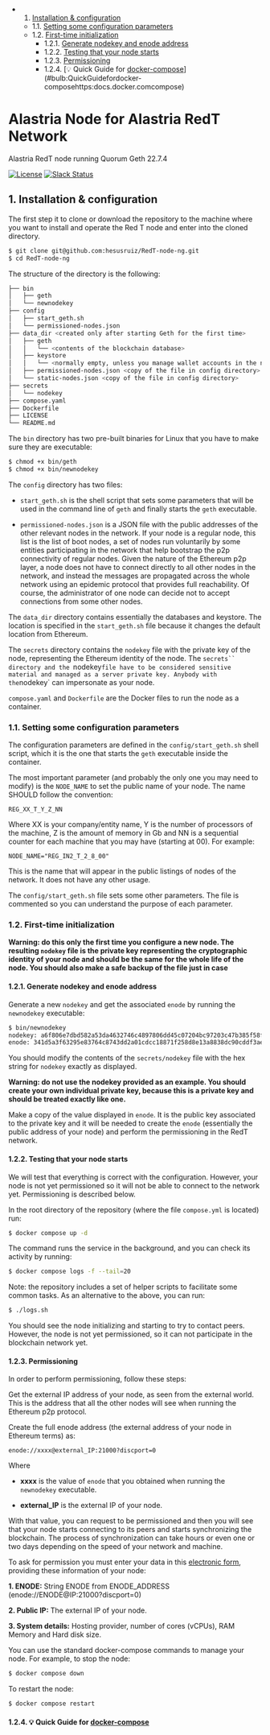 <!-- vscode-markdown-toc -->
* 1. [Installation & configuration](#Installationconfiguration)
	* 1.1. [Setting some configuration parameters](#Settingsomeconfigurationparameters)
	* 1.2. [First-time initialization](#First-timeinitialization)
		* 1.2.1. [Generate nodekey and enode address](#Generatenodekeyandenodeaddress)
		* 1.2.2. [Testing that your node starts](#Testingthatyournodestarts)
		* 1.2.3. [Permissioning](#Permissioning)
		* 1.2.4. [:bulb: Quick Guide for [docker-compose](https://docs.docker.com/compose/)](#bulb:QuickGuidefordocker-composehttps:docs.docker.comcompose)

<!-- vscode-markdown-toc-config
	numbering=true
	autoSave=true
	/vscode-markdown-toc-config -->
<!-- /vscode-markdown-toc -->

# Alastria Node for Alastria RedT Network
Alastria RedT node running Quorum Geth 22.7.4

[![License](https://img.shields.io/badge/License-Apache%202.0-blue.svg)](LICENSE)
[![Slack Status](https://img.shields.io/badge/slack-join_chat-white.svg?logo=slack)](https://alastria.slack.com/)



##  1. <a name='Installationconfiguration'></a>Installation & configuration

The first step it to clone or download the repository to the machine where you want to install and operate the Red T node and enter into the cloned directory.

```bash
$ git clone git@github.com:hesusruiz/RedT-node-ng.git
$ cd RedT-node-ng
```

The structure of the directory is the following:

```bash
├── bin
│   ├── geth
│   └── newnodekey
├── config
│   ├── start_geth.sh
│   └── permissioned-nodes.json
├── data_dir <created only after starting Geth for the first time>
│   ├── geth
│   │   └── <contents of the blockchain database>
│   ├── keystore
│   │   └── <normally empty, unless you manage wallet accounts in the node>
│   ├── permissioned-nodes.json <copy of the file in config directory>
│   └── static-nodes.json <copy of the file in config directory>
├── secrets
│   └── nodekey
├── compose.yaml
├── Dockerfile
├── LICENSE
└── README.md
```

The `bin` directory has two pre-built binaries for Linux that you have to make sure they are executable:

```bash
$ chmod +x bin/geth
$ chmod +x bin/newnodekey
```

The `config` directory has two files:

- `start_geth.sh` is the shell script that sets some parameters that will be used in the command line of `geth` and finally starts the `geth` executable.

- `permissioned-nodes.json` is a JSON file with the public addresses of the other relevant nodes in the network. If your node is a regular node, this list is the list of boot nodes, a set of nodes run voluntarily by some entities participating in the network that help bootstrap the p2p connectivity of regular nodes. Given the nature of the Ethereum p2p layer, a node does not have to connect directly to all other nodes in the network, and instead the messages are propagated across the whole network using an epidemic protocol that provides full reachability. Of course, the administrator of one node can decide not to accept connections from some other nodes. 

The `data_dir` directory contains essentially the databases and keystore. The location is specified in the `start_geth.sh` file because it changes the default location from Ethereum.

The `secrets` directory contains the `nodekey` file with the private key of the node, representing the Ethereum identity of the node. The `secrets`` directory and the `nodekey` file have to be considered sensitive material and managed as a server private key. Anybody with the `nodekey` can impersonate as your node.

`compose.yaml` and `Dockerfile` are the Docker files to run the node as a container.

###  1.1. <a name='Settingsomeconfigurationparameters'></a>Setting some configuration parameters

The configuration parameters are defined in the `config/start_geth.sh` shell script, which it is the one that starts the `geth` executable inside the container.

The most important parameter (and probably the only one you may need to modify) is the `NODE_NAME` to set the public name of your node. The name SHOULD follow the convention:

    REG_XX_T_Y_Z_NN

Where XX is your company/entity name, Y is the number of processors of the machine, Z is the amount of memory in Gb and NN is a sequential counter for each machine that you may have (starting at 00). For example:

    NODE_NAME="REG_IN2_T_2_8_00"

This is the name that will appear in the public listings of nodes of the network. It does not have any other usage.

The `config/start_geth.sh` file sets some other parameters. The file is commented so you can understand the purpose of each parameter.

###  1.2. <a name='First-timeinitialization'></a>First-time initialization

**Warning: do this only the first time you configure a new node. The resulting `nodekey` file is the private key representing the cryptographic identity of your node and should be the same for the whole life of the node. You should also make a safe backup of the file just in case**

####  1.2.1. <a name='Generatenodekeyandenodeaddress'></a>Generate nodekey and enode address

Generate a new `nodekey` and get the associated `enode` by running the `newnodekey` executable:

```bash
$ bin/newnodekey
nodekey: a6f806e7dbd582a53da4632746c4897806dd45c07204bc97203c47b385f58f02
enode: 341d5a3f63295e83764c8743dd2a01cdcc18871f258d8e13a8838dc90cddf3aec6fd28ca661286ddb569e98d8fbf08d548ef2a9ab46baa4d233fb2ff5a43ab7b
```

You should modify the contents of the `secrets/nodekey` file with the hex string for `nodekey` exactly as displayed.

**Warning: do not use the nodekey provided as an example. You should create your own individual private key, because this is a private key and should be treated exactly like one.**

Make a copy of the value displayed in `enode`. It is the public key associated to the private key and it will be needed to create the `enode` (essentially the public address of your node) and perform the permissioning in the RedT network.

####  1.2.2. <a name='Testingthatyournodestarts'></a>Testing that your node starts

We will test that everything is correct with the configuration. However, your node is not yet permissioned so it will not be able to connect to the network yet. Permissioning is described below.

In the root directory of the repository (where the file `compose.yml` is located) run:

```bash
$ docker compose up -d
```

The command runs the service in the background, and you can check its activity by running:
  
```bash
$ docker compose logs -f --tail=20
```

Note: the repository includes a set of helper scripts to facilitate some common tasks. As an alternative to the above, you can run:

```bash
$ ./logs.sh
```

You should see the node initializing and starting to try to contact peers. However, the node is not yet permissioned, so it can not participate in the blockchain network yet.

####  1.2.3. <a name='Permissioning'></a>Permissioning

In order to perform permissioning, follow these steps:

Get the external IP address of your node, as seen from the external world. This is the address that all the other nodes will see when running the Ethereum p2p protocol.

Create the full enode address (the external address of your node in Ethereum terms) as:

    enode://xxxx@external_IP:21000?discport=0

Where

- **xxxx** is the value of `enode` that you obtained when running the `newnodekey` executable.

- **external_IP** is the external IP of your node.

With that value, you can request to be permissioned and then you will see that your node starts connecting to its peers and starts synchronizing the blockchain. The process of synchronization can take hours or even one or two days depending on the speed of your network and machine.

To ask for permission you must enter your data in this [electronic form](https://forms.gle/BiRqqgg2V7zbxF3c7), providing these information of your node: 

**1. ENODE:** String ENODE from ENODE_ADDRESS (enode://ENODE@IP:21000?discport=0)

**2. Public IP:** The external IP of your node.

**3. System details:** Hosting provider, number of cores (vCPUs), RAM Memory and Hard disk size.

You can use the standard docker-compose commands to manage your node. For example, to stop the node:

```bash
$ docker compose down
```

To restart the node:

```bash
$ docker compose restart
```

####  1.2.4. <a name='bulb:QuickGuidefordocker-composehttps:docs.docker.comcompose'></a>:bulb: Quick Guide for [docker-compose](https://docs.docker.com/compose/)


